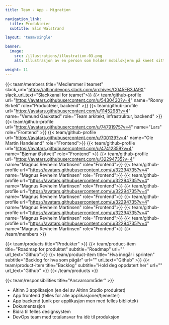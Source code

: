 ```yaml
---
title: Team - App - Migration

navigation_link:
  title: Produkteier
  subtitle: Elin Walstrand

layout: 'team/single'

banner:
  image:
    src: /illustrations/illustration-03.png
    alt: Illustrasjon av en person som holder mobilskjerm på kneet sitt

weight: 11
---
```


{{< team/members title="Medlemmer i teamet" slack_url="https://altinndevops.slack.com/archives/C045EB3JA9X" slack_url_text="Slackkanal for teamet">}}
{{< team/github-profile url="https://avatars.githubusercontent.com/u/5430430?v=4" name="Ronny Birkeli" role="Producteier, backend" >}}
{{< team/github-profile url="https://avatars.githubusercontent.com/u/1145298?v=4" name="Vemund Gaukstad" role="Team arkitekt, infrastruktur, backend" >}}
{{< team/github-profile url="https://avatars.githubusercontent.com/u/74791975?v=4" name="Lars" role="Frontend" >}}
{{< team/github-profile url="https://avatars.githubusercontent.com/u/700139?v=4" name="Ole Martin Handeland" role="Frontend">}}
{{< team/github-profile url="https://avatars.githubusercontent.com/u/47412359?v=4" name="Bjørnar Østtveit" role="Frontend" >}}
{{< team/github-profile url="https://avatars.githubusercontent.com/u/32294735?v=4" name="Magnus Revheim Martinsen" role="Frontend">}}
{{< team/github-profile url="https://avatars.githubusercontent.com/u/32294735?v=4" name="Magnus Revheim Martinsen" role="Frontend">}}
{{< team/github-profile url="https://avatars.githubusercontent.com/u/32294735?v=4" name="Magnus Revheim Martinsen" role="Frontend">}}
{{< team/github-profile url="https://avatars.githubusercontent.com/u/32294735?v=4" name="Magnus Revheim Martinsen" role="Frontend">}}
{{< team/github-profile url="https://avatars.githubusercontent.com/u/32294735?v=4" name="Magnus Revheim Martinsen" role="Frontend">}}
{{< team/github-profile url="https://avatars.githubusercontent.com/u/32294735?v=4" name="Magnus Revheim Martinsen" role="Frontend">}}
{{< team/github-profile url="https://avatars.githubusercontent.com/u/32294735?v=4" name="Magnus Revheim Martinsen" role="Frontend">}}
{{< /team/members >}}

{{< team/products title="Produkter" >}}
{{< team/product-item title="Roadmap for produktet" subtitle="Roadmap" url="" url_text="Github">}}
{{< team/product-item title="Hva inngår i sprinten" subtitle="Backlog for hva som pågår" url="" url_text="Github" >}}
{{< team/product-item title="Backlog" subtitle="Hold deg oppdatert her" url="" url_text="Github" >}}
{{< /team/products >}}

{{< team/responsibilities title="Ansvarsområder" >}}

- Altinn 3 applikasjon (en del av Altinn Studio produktet)
- App frontend (felles for alle applikasjoner/tjenester)
- App backend (unik per applikasjon men med felles bibliotek)
- Dokumentasjon
- Bidra til felles designsystem
- DevOps team med totalansvar fra idé til produksjon
